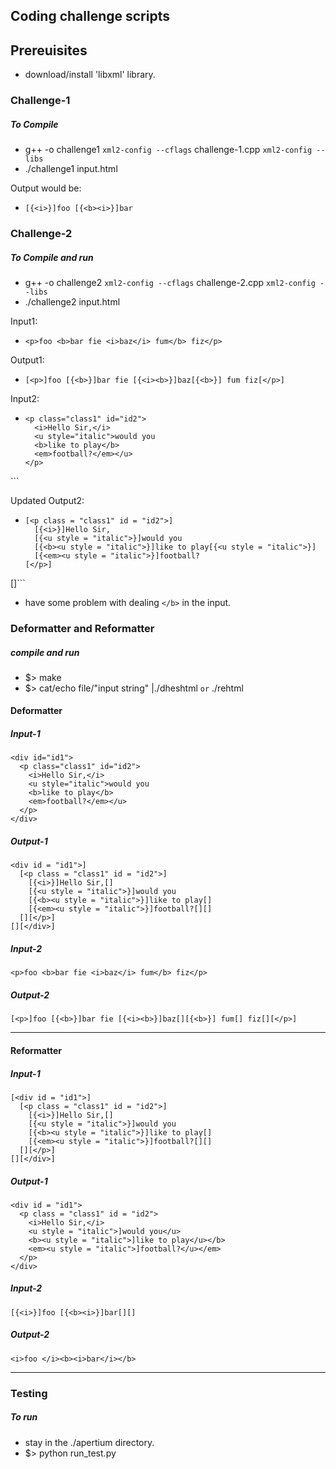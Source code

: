 ## Coding challenge scripts ##

## Prereuisites ##
- download/install 'libxml' library.

### Challenge-1 ###

##### To Compile #####

- g++ -o challenge1 `xml2-config --cflags` challenge-1.cpp `xml2-config --libs`
- ./challenge1 input.html

Output would be:
- `[{<i>}]foo [{<b><i>}]bar`

### Challenge-2 ###

##### To Compile and run #####
- g++ -o challenge2 `xml2-config --cflags` challenge-2.cpp `xml2-config --libs`
- ./challenge2 input.html

Input1:
- `<p>foo <b>bar fie <i>baz</i> fum</b> fiz</p>` <!--taken from https://github.com/unhammer/apertium/blob/3f80f35503656f70db2386c0b5316d502282a689/blank_notes.org -->

Output1:
- `[<p>]foo [{<b>}]bar fie [{<i><b>}]baz[{<b>}] fum fiz[</p>]`

Input2:
- ```<div id="id1">
  <p class="class1" id="id2">
    <i>Hello Sir,</i>
    <u style="italic">would you 
    <b>like to play</b>
    <em>football?</em></u>
  </p>
</div>```

Updated Output2:
- ```[<div id = "id1">]
  [<p class = "class1" id = "id2">]
    [{<i>}]Hello Sir,
    [{<u style = "italic">}]would you 
    [{<b><u style = "italic">}]like to play[{<u style = "italic">}]
    [{<em><u style = "italic">}]football?
  [</p>]
[</div>]```

- have some problem with dealing `</b>` in the input. 

### Deformatter and Reformatter ###

##### compile and run #####

- $> make
- $> cat/echo file/"input string" |./dheshtml `or` ./rehtml

#### Deformatter ####

##### Input-1 #####
```
<div id="id1">
  <p class="class1" id="id2">
    <i>Hello Sir,</i>
    <u style="italic">would you
    <b>like to play</b>
    <em>football?</em></u>
  </p>
</div>
```

##### Output-1 #####
```
<div id = "id1">]
  [<p class = "class1" id = "id2">]
    [{<i>}]Hello Sir,[]
    [{<u style = "italic">}]would you
    [{<b><u style = "italic">}]like to play[]
    [{<em><u style = "italic">}]football?[][]
  [][</p>]
[][</div>]

```
##### Input-2 #####
```
<p>foo <b>bar fie <i>baz</i> fum</b> fiz</p>
```

##### Output-2 #####
```
[<p>]foo [{<b>}]bar fie [{<i><b>}]baz[][{<b>}] fum[] fiz[][</p>]
```

------

#### Reformatter ####

##### Input-1 #####
```
[<div id = "id1">]
  [<p class = "class1" id = "id2">]
    [{<i>}]Hello Sir,[]
    [{<u style = "italic">}]would you
    [{<b><u style = "italic">}]like to play[]
    [{<em><u style = "italic">}]football?[][]
  [][</p>]
[][</div>]

```

##### Output-1 #####
```
<div id = "id1">
  <p class = "class1" id = "id2">
    <i>Hello Sir,</i>
    <u style = "italic">]would you</u>
    <b><u style = "italic">]like to play</u></b>
    <em><u style = "italic">]football?</u></em>
  </p>
</div>
```

##### Input-2 #####
```
[{<i>}]foo [{<b><i>}]bar[][]
```

##### Output-2 #####
```
<i>foo </i><b><i>bar</i></b>
```

-------

### Testing ###

##### To run #####
- stay in the ./apertium directory.
- $> python run_test.py